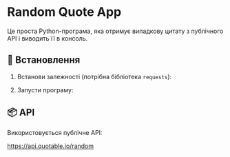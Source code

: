 # Random Quote App

Це проста Python-програма, яка отримує випадкову цитату з публічного API і виводить її в консоль.

## 🔧 Встановлення

1. Встанови залежності (потрібна бібліотека `requests`):


2. Запусти програму:


## 📦 API

Використовується публічне API:

https://api.quotable.io/random

